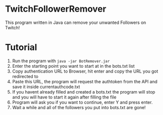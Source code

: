 # TwitchFollowerRemover
This program written in Java can remove your unwanted Followers on Twitch!

# Tutorial
1. Run the program with ```java -jar BotRemover.jar```
2. Enter the starting point you want to start at in the bots.txt list
3. Copy authentication URL to Browser, hit enter and copy the URL you got redirected to
4. Paste this URL, the program will request the authtoken from the API and save it inside currentauthcode.txt
5. If you havent already filled and created a bots.txt the program will stop and you will have to start it again after filling the file
6. Program will ask you if you want to continue, enter Y and press enter.
7. Wait a while and all of the followers you put into bots.txt are gone!
